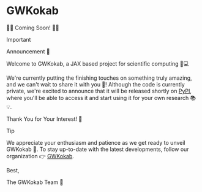 # GWKokab

🚀🔜 Coming Soon! 🚀🔜

> [!IMPORTANT]
> Announcement 📢
> 
> Welcome to GWKokab, a JAX based project for scientific computing 🤖💻
> 
> We're currently putting the finishing touches on something truly amazing, and we can't wait to share it with you 🤩! Although the code is currently private, we're excited to announce that it will be released shortly on [PyPI](https://pypi.org/), where you'll be able to access it and start using it for your own research 📚💡.
> 
> Thank You for Your Interest! 🙏

> [!TIP]
> We appreciate your enthusiasm and patience as we get ready to unveil GWKokab 🎉. To stay up-to-date with the latest developments, follow our organization 👉 [GWKokab](https://github.com/gwkokab).

Best,

The GWKokab Team 🤝

